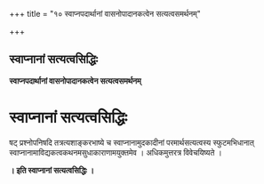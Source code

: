 +++
title = "१० स्वाप्नपदार्थानां वासनोपादानकत्वेन सत्यत्वसमर्थनम्"

+++


## स्वाप्नानां सत्यत्वसिद्धिः

**स्वाप्नपदार्थानां वासनोपादानकत्वेन सत्यत्वसमर्थनम्**

# स्वाप्नानां सत्यत्वसिद्धिः 

षट् प्रश्नोपनिषदि तत्रत्यशाङ्करभाष्ये च स्वाप्नानामुदकादीनां परमार्थसत्यत्वस्य स्फुटमभिधानात् स्वाप्नानामाविद्यकत्वकथनमसुधाकाराणामयुक्तमेव । अधिकमुत्तरत्र विवेचयिष्यते ।

**। इति स्वाप्नानां सत्यत्वसिद्धिः ।**

